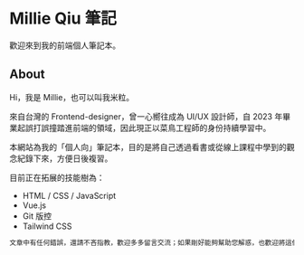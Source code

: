 # Millie Qiu 筆記

歡迎來到我的前端個人筆記本。

## About

Hi，我是 Millie，也可以叫我米粒。<br>

來自台灣的 Frontend-designer，曾一心嚮往成為 UI/UX 設計師，自 2023 年畢業起誤打誤撞踏進前端的領域，因此現正以菜鳥工程師的身份持續學習中。 <br>

本網站為我的「個人向」筆記本，目的是將自己透過看書或從線上課程中學到的觀念紀錄下來，方便日後複習。 <br>

目前正在拓展的技能樹為：
- HTML / CSS / JavaScript
- Vue.js
- Git 版控
- Tailwind CSS

```txt
文章中有任何錯誤，還請不吝指教，歡迎多多留言交流；如果剛好能夠幫助您解惑，也歡迎將這個網站分享出去給更多人知道 🦒
```

